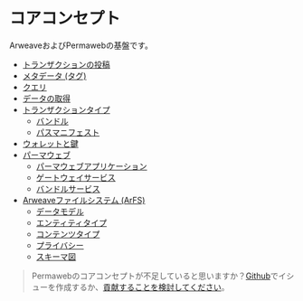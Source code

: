 # コアコンセプト

ArweaveおよびPermawebの基盤です。

- [トランザクションの投稿](post-transactions.md)
- [メタデータ (タグ)](tags.md)
- [クエリ](queryTransactions.md)
- [データの取得](/guides/http-api.md)
- [トランザクションタイプ](bundles.md)
  - [バンドル](bundles.md)
  - [パスマニフェスト](manifests.md)
- [ウォレットと鍵](keyfiles-and-wallets.md)
- [パーマウェブ](permaweb.md)
  - [パーマウェブアプリケーション](permawebApplications.md)
  - [ゲートウェイサービス](gateways.md)
  - [バンドルサービス](bundlers.md)
- [Arweaveファイルシステム (ArFS)](arfs/arfs.md)
  - [データモデル](arfs/data-model.md)
  - [エンティティタイプ](arfs/entity-types.md)
  - [コンテンツタイプ](arfs/content-types.md)
  - [プライバシー](arfs/privacy.md)
  - [スキーマ図](arfs/schema-diagrams.md)

> Permawebのコアコンセプトが不足していると思いますか？[Github](https://github.com/twilson63/permaweb-cookbook/issues)でイシューを作成するか、[貢献することを検討してください](../getting-started/contributing.md)。